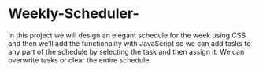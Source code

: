 # Weekly-Scheduler-
In this project we will design an elegant schedule for the week using CSS and then we’ll add the functionality with JavaScript so we can add tasks to any part of the schedule by selecting the task and then assign it. We can overwrite tasks or clear the entire schedule.
